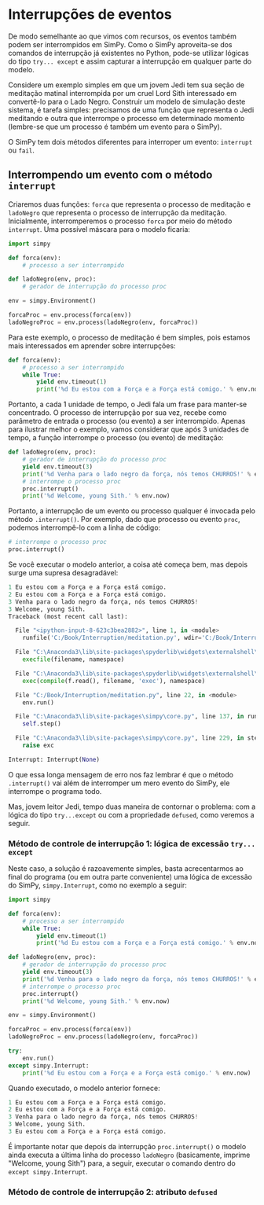 # Interrupções de eventos

De modo semelhante ao que vimos com recursos, os eventos também podem ser interrompidos em SimPy. Como o SimPy aproveita-se dos comandos de interrupção já existentes no Python, pode-se utilizar lógicas do tipo `try... except` e assim capturar a interrupção em qualquer parte do modelo.

Considere um exemplo simples em que um jovem Jedi tem sua seção de meditação matinal interrompida por um cruel Lord Sith interessado em convertê-lo para o Lado Negro. 
Construir um modelo de simulação deste sistema, é tarefa simples: precisamos de uma função que representa o Jedi meditando e outra que interrompe o processo em determinado momento (lembre-se que um processo é também um evento para o SimPy).

O SimPy tem dois métodos diferentes para interroper um evento: `interrupt` ou `fail`.

## Interrompendo um evento com o método `interrupt`

Criaremos duas funções: `forca` que representa o processo de meditação e `ladoNegro` que representa o processo de interrupção da meditação. Inicialmente, interromperemos o processo `forca` por meio do método `interrupt`. Uma possível máscara para o modelo ficaria:

```python
import simpy

def forca(env):
    # processo a ser interrompido

def ladoNegro(env, proc):
    # gerador de interrupção do processo proc

env = simpy.Environment()

forcaProc = env.process(forca(env))
ladoNegroProc = env.process(ladoNegro(env, forcaProc))
``` 
Para este exemplo, o processo de meditação é bem simples, pois estamos mais interessados em aprender sobre interrupções:

```python
def forca(env):
    # processo a ser interrompido
    while True:
        yield env.timeout(1)
        print('%d Eu estou com a Força e a Força está comigo.' % env.now)
``` 
Portanto, a cada 1 unidade de tempo, o Jedi fala um frase para manter-se concentrado. O processo de interrupção por sua vez, recebe como parâmetro de entrada o processo (ou evento) a ser interrompido. Apenas para ilustrar melhor o exemplo, vamos considerar que após 3 unidades de tempo, a função interrompe o processo (ou evento) de meditação:
```python
def ladoNegro(env, proc):
    # gerador de interrupção do processo proc
    yield env.timeout(3)
    print('%d Venha para o lado negro da força, nós temos CHURROS!' % env.now)
    # interrompe o processo proc
    proc.interrupt()
    print('%d Welcome, young Sith.' % env.now)
``` 
Portanto, a interrupção de um evento ou processo qualquer é invocada pelo método `.interrupt()`. Por exemplo, dado que processo ou evento `proc`, podemos interrompê-lo com a linha de código:
```python
# interrompe o processo proc
proc.interrupt()
``` 
Se você executar o modelo anterior, a coisa até começa bem, mas depois surge uma supresa desagradável:
```python
1 Eu estou com a Força e a Força está comigo.
2 Eu estou com a Força e a Força está comigo.
3 Venha para o lado negro da força, nós temos CHURROS!
3 Welcome, young Sith.
Traceback (most recent call last):

  File "<ipython-input-8-623c3bea2882>", line 1, in <module>
    runfile('C:/Book/Interruption/meditation.py', wdir='C:/Book/Interruption/')

  File "C:\Anaconda3\lib\site-packages\spyderlib\widgets\externalshell\sitecustomize.py", line 714, in runfile
    execfile(filename, namespace)

  File "C:\Anaconda3\lib\site-packages\spyderlib\widgets\externalshell\sitecustomize.py", line 89, in execfile
    exec(compile(f.read(), filename, 'exec'), namespace)

  File "C:/Book/Interruption/meditation.py", line 22, in <module>
    env.run()

  File "C:\Anaconda3\lib\site-packages\simpy\core.py", line 137, in run
    self.step()

  File "C:\Anaconda3\lib\site-packages\simpy\core.py", line 229, in step
    raise exc

Interrupt: Interrupt(None)
``` 
O que essa longa mensagem de erro nos faz lembrar é que o método `.interrupt()` vai além de interromper um mero evento do SimPy, ele interrompe o programa todo.

Mas, jovem leitor Jedi, tempo duas maneira de contornar o problema: com a lógica do tipo `try...except` ou com a propriedade `defused`, como veremos a seguir.

### Método de controle de interrupção 1: lógica de excessão `try... except`
Neste caso, a solução é razoavemente simples, basta acrecentarmos ao final do programa (ou em outra parte conveniente) uma lógica de excessão do SimPy, `simpy.Interrupt`, como no exemplo a seguir:

```python
import simpy

def forca(env):
    # processo a ser interrompido
    while True:
        yield env.timeout(1)
        print('%d Eu estou com a Força e a Força está comigo.' % env.now)

def ladoNegro(env, proc):
    # gerador de interrupção do processo proc
    yield env.timeout(3)
    print('%d Venha para o lado negro da força, nós temos CHURROS!' % env.now)
    # interrompe o processo proc
    proc.interrupt()
    print('%d Welcome, young Sith.' % env.now)

env = simpy.Environment()

forcaProc = env.process(forca(env))
ladoNegroProc = env.process(ladoNegro(env, forcaProc))

try:
    env.run()
except simpy.Interrupt:
    print('%d Eu estou com a Força e a Força está comigo.' % env.now)
``` 
Quando executado, o modelo anterior fornece:
```python
1 Eu estou com a Força e a Força está comigo.
2 Eu estou com a Força e a Força está comigo.
3 Venha para o lado negro da força, nós temos CHURROS!
3 Welcome, young Sith.
3 Eu estou com a Força e a Força está comigo.
``` 
É importante notar que depois da interrupção `proc.interrupt()` o modelo ainda executa a última linha do processo `ladoNegro` (basicamente, imprime "Welcome, young Sith") para, a seguir, executar o comando dentro do `except simpy.Interrupt`.

### Método de controle de interrupção 2: atributo `defused`

```python

``` 

```python

``` 

```python

``` 

```python

``` 

```python

``` 


